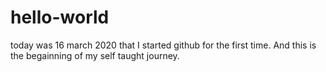 # hello-world
today was 16 march 2020 that I started github for the first time. And this is the begainning of my self taught journey.
